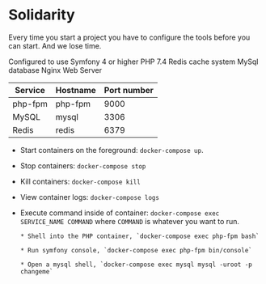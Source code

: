 # Solidarity
Every time you start a project you have to configure the tools before you can start. And we lose time.

Configured to use Symfony 4 or higher
PHP 7.4
Redis cache system 
MySql database 
Nginx Web Server 

Service|Hostname|Port number
------|---------|-----------
php-fpm|php-fpm|9000
MySQL|mysql|3306
Redis|redis|6379

* Start containers on the foreground: `docker-compose up`. 
* Stop containers: `docker-compose stop`
* Kill containers: `docker-compose kill`
* View container logs: `docker-compose logs`

* Execute command inside of container: `docker-compose exec SERVICE_NAME COMMAND` where `COMMAND` is whatever you want to run. 

      * Shell into the PHP container, `docker-compose exec php-fpm bash`
      
      * Run symfony console, `docker-compose exec php-fpm bin/console`
      
      * Open a mysql shell, `docker-compose exec mysql mysql -uroot -p changeme`